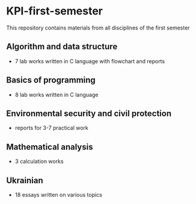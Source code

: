 # KPI-first-semester

This repository contains materials from all disciplines of the first semester

## Algorithm and data structure
- 7 lab works written in C language with flowchart and reports 

## Basics of programming
- 8 lab works written in C language
  
## Environmental security and civil protection
- reports for 3-7 practical work
  
## Mathematical analysis
- 3 calculation works
  
## Ukrainian
- 18 essays written on various topics

